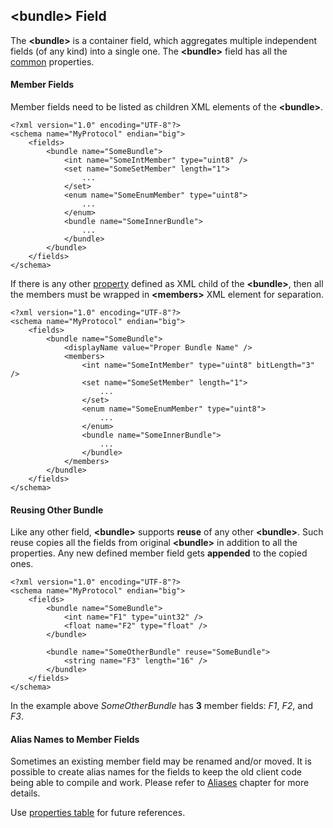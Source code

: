 ## &lt;bundle&gt; Field
The **&lt;bundle&gt;** is a container field, which aggregates multiple 
independent fields (of any kind) into a single one. 
The **&lt;bundle&gt;** field has all the [common](common.md) properties.

#### Member Fields
Member fields need to be listed as children XML elements of the **&lt;bundle&gt;**.
```
<?xml version="1.0" encoding="UTF-8"?>
<schema name="MyProtocol" endian="big">
    <fields>
        <bundle name="SomeBundle">
            <int name="SomeIntMember" type="uint8" />
            <set name="SomeSetMember" length="1">
                ...
            </set>
            <enum name="SomeEnumMember" type="uint8">
                ...
            </enum>
            <bundle name="SomeInnerBundle">
                ...
            </bundle>
        </bundle>
    </fields>
</schema>
```
If there is any other [property](../intro/properties.md) defined as XML child
of the **&lt;bundle&gt;**, then all the members must be wrapped in 
**&lt;members&gt;** XML element for separation.
```
<?xml version="1.0" encoding="UTF-8"?>
<schema name="MyProtocol" endian="big">
    <fields>
        <bundle name="SomeBundle">
            <displayName value="Proper Bundle Name" />
            <members>
                <int name="SomeIntMember" type="uint8" bitLength="3" />
                <set name="SomeSetMember" length="1">
                    ...
                </set>
                <enum name="SomeEnumMember" type="uint8">
                    ...
                </enum>
                <bundle name="SomeInnerBundle">
                    ...
                </bundle>
            </members>
        </bundle>
    </fields>
</schema>
```

#### Reusing Other Bundle
Like any other field, **&lt;bundle&gt;** supports **reuse** of any other **&lt;bundle&gt;**.
Such reuse copies all the fields from original **&lt;bundle&gt;** in addition
to all the properties. Any new defined member field gets **appended** to the copied ones.
```
<?xml version="1.0" encoding="UTF-8"?>
<schema name="MyProtocol" endian="big">
    <fields>
        <bundle name="SomeBundle">
            <int name="F1" type="uint32" />
            <float name="F2" type="float" />
        </bundle>
        
        <bundle name="SomeOtherBundle" reuse="SomeBundle">
            <string name="F3" length="16" />
        </bundle>        
    </fields>
</schema>
```
In the example above *SomeOtherBundle* has **3** member fields: *F1*, *F2*, and *F3*.

#### Alias Names to Member Fields
Sometimes an existing member field may be renamed and/or moved. It is possible to
create alias names for the fields to keep the old client code being able to compile
and work. Please refer to [Aliases](../aliases/aliases.md) chapter for more details.

Use [properties table](../appendix/bundle.md) for future references.
